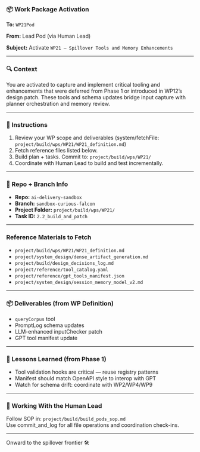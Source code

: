 ### 📦 Work Package Activation

**To:** `WP21Pod`

**From:** Lead Pod (via Human Lead)

**Subject:** Activate `WP21 – Spillover Tools and Memory Enhancements`

---

### 🔍 Context
You are activated to capture and implement critical tooling and enhancements that were deferred from Phase 1 or introduced in WP12’s design patch. These tools and schema updates bridge input capture with planner orchestration and memory review.

---

### 🗿 Instructions
1. Review your WP scope and deliverables (system/fetchFile: `project/build/wps/WP21/WP21_definition.md`)
2. Fetch reference files listed below.
3. Build plan + tasks. Commit to: `project/build/wps/WP21/`
4. Coordinate with Human Lead to build and test incrementally.

---

### 📂 Repo + Branch Info
- **Repo:** `ai-delivery-sandbox`
- **Branch:** `sandbox-curious-falcon`
- **Project Folder:** `project/build/wps/WP21/`
- **Task ID:** `2.2_build_and_patch`

---

### Reference Materials to Fetch
- `project/build/wps/WP21/WP21_definition.md`
- `project/system_design/dense_artifact_generation.md`
- `project/build/design_decisions_log.md`
- `project/reference/tool_catalog.yaml`
- `project/reference/gpt_tools_manifest.json`
- `project/system_design/session_memory_model_v2.md`

---

### 📦 Deliverables (from WP Definition)
- `queryCorpus` tool
- PromptLog schema updates
- LLM-enhanced inputChecker patch
- GPT tool manifest update

---

### 🧠 Lessons Learned (from Phase 1)
- Tool validation hooks are critical — reuse registry patterns
- Manifest should match OpenAPI style to interop with GPT
- Watch for schema drift: coordinate with WP2/WP4/WP9

---

### 🚀 Working With the Human Lead
Follow SOP in: `project/build/build_pods_sop.md`  
Use commit_and_log for all file operations and coordination check-ins.

---

Onward to the spillover frontier 🛠️